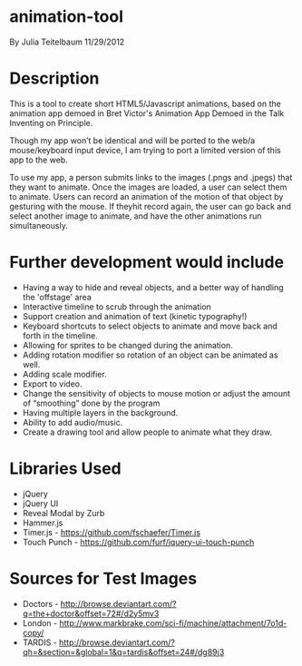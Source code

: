 animation-tool
==============
By Julia Teitelbaum
11/29/2012

# Description
This is a tool to create short HTML5/Javascript animations, based on the animation app demoed in Bret Victor's Animation App Demoed in the Talk Inventing on Principle. 

Though my app won’t be identical and will be ported to the web/a mouse/keyboard input device, I am trying to port a limited version of this app to the web.

To use my app, a person submits links to the images (.pngs and .jpegs) that they want to animate. Once the images are loaded, a user can select them to animate. Users can record an animation of the motion of that object by gesturing with the mouse. If theyhit record again, the user can go back and select another image to animate, and have the other animations run simultaneously.

# Further development would include
- Having a way to hide and reveal objects, and a better way of handling the 'offstage' area
- Interactive timeline to scrub through the animation
- Support creation and animation of text (kinetic typography!)
- Keyboard shortcuts to select objects to animate and move back and forth in the timeline.
- Allowing for sprites to be changed during the animation.
- Adding rotation modifier so rotation of an object can be animated as well.
- Adding scale modifier.
- Export to video.
- Change the sensitivity of objects to mouse motion or adjust the amount of “smoothing” done by the program
- Having multiple layers in the background.
- Ability to add audio/music.
- Create a drawing tool and allow people to animate what they draw.

# Libraries Used
- jQuery
- jQuery UI
- Reveal Modal by Zurb
- Hammer.js
- Timer.js - https://github.com/fschaefer/Timer.js
- Touch Punch - https://github.com/furf/jquery-ui-touch-punch

# Sources for Test Images
- Doctors - http://browse.deviantart.com/?q=the+doctor&offset=72#/d2y5mv3
- London - http://www.markbrake.com/sci-fi/machine/attachment/7o1d-copy/
- TARDIS - http://browse.deviantart.com/?qh=&section=&global=1&q=tardis&offset=24#/dg89j3